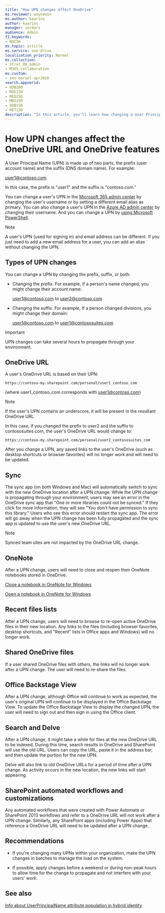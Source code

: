 ```yaml
---
title: "How UPN changes affect OneDrive"
ms.reviewer: waynewin
ms.author: kaarins
author: kaarins
manager: serdars
audience: Admin
f1.keywords:
- NOCSH
ms.topic: article
ms.service: one-drive
localization_priority: Normal
ms.collection: 
- Strat_OD_admin
- M365-collaboration
ms.custom:
- seo-marvel-apr2020
search.appverid:
- ODB160
- MOE150
- MED150
- MBS150
- ODB150
- MET150
description: "In this article, you'll learn how changing a User Principal Name (UPN) affects the OneDrive URL and OneDrive features."
---
```


# How UPN changes affect the OneDrive URL and OneDrive features

A User Principal Name (UPN) is made up of two parts, the prefix (user account name) and the suffix (DNS domain name). For example:

user1@contoso.com

In this case, the prefix is "user1" and the suffix is "contoso.com."

You can change a user's UPN in the [Microsoft 365 admin center](/office365/admin/add-users/change-a-user-name-and-email-address?view=o365-worldwide) by changing the user's username or by setting a different email alias as primary. You can also change a user's UPN in the [Azure AD admin center](/azure/active-directory/fundamentals/active-directory-users-profile-azure-portal) by changing their username. And you can change a UPN by [using Microsoft PowerShell](/powershell/module/msonline/set-msoluserprincipalname?view=azureadps-1.0).

> [!NOTE]
> A user's UPN (used for signing in) and email address can be different. If you just need to add a new email address for a user, you can add an alias without changing the UPN.

## Types of UPN changes

You can change a UPN by changing the prefix, suffix, or both:

- Changing the prefix. For example, if a person's name changed, you might change their account name:

    user1@contoso.com to user2@contoso.com

- Changing the suffix. For example, If a person changed divisions, you might change their domain:

    user1@contoso.com to user1@contososuites.com

> [!IMPORTANT]
> UPN changes can take several hours to propagate through your environment.

## OneDrive URL

A user's OneDrive URL is based on their UPN:

``https://contoso-my.sharepoint.com/personal/user1_contoso_com``

(where user1_contoso_com corresponds with user1@contoso.com)

> [!NOTE]
> If the user's UPN contains an underscore, it will be present in the resultant OneDrive URL.

In this case, if you changed the prefix to user2 and the suffix to contososuites.com, the user's OneDrive URL would change to:

``https://contoso-my.sharepoint.com/personal/user2_contososuites_com``

After you change a UPN, any saved links to the user's OneDrive (such as desktop shortcuts or browser favorites) will no longer work and will need to be updated.
  
## Sync

The sync app (on both Windows and Mac) will automatically switch to sync with the new OneDrive location after a UPN change. While the UPN change is propagating through your environment, users may see an error in the OneDrive sync app that "One or more libraries could not be synced." If they click for more information, they will see "You don't have permission to sync this library." Users who see this error should restart the sync app. The error will go away when the UPN change has been fully propagated and the sync app is updated to use the user's new OneDrive URL.  

> [!NOTE]
> Synced team sites are not impacted by the OneDrive URL change.

## OneNote

After a UPN change, users will need to close and reopen their OneNote notebooks stored in OneDrive.

[Close a notebook in OneNote for Windows](https://support.office.com/article/d4b52723-6f33-430b-b1f7-35dbb07548a8)

[Open a notebook in OneNote for Windows](https://support.office.com/article/2e99ead1-a1db-43e3-9945-0b0df9542888)

## Recent files lists

After a UPN change, users will need to browse to re-open active OneDrive files in their new location. Any links to the files (including browser favorites, desktop shortcuts, and "Recent" lists in Office apps and Windows) will no longer work.

## Shared OneDrive files

If a user shared OneDrive files with others, the links will no longer work after a UPN change. The user will need to re-share the files.

## Office Backstage View

After a UPN change, although Office will continue to work as expected, the user's original UPN will continue to be displayed in the Office Backstage View. To update the Office Backstage View to display the changed UPN, the user will need to sign out and then sign in using the Office client.

## Search and Delve

After a UPN change, it might take a while for files at the new OneDrive URL to be indexed. During this time, search results in OneDrive and SharePoint will use the old URL. Users can copy the URL, paste it in the address bar, and then update the portion for the new UPN.

Delve will also link to old OneDrive URLs for a period of time after a UPN change. As activity occurs in the new location, the new links will start appearing.

## SharePoint automated workflows and customizations

Any automated workflows that were created with Power Automate or SharePoint 2013 workflows and refer to a OneDrive URL will not work after a UPN change. Similarly, any SharePoint apps (including Power Apps) that reference a OneDrive URL will need to be updated after a UPN change.

## Recommendations

- If you're changing many UPNs within your organization, make the UPN changes in batches to manage the load on the system.

- If possible, apply changes before a weekend or during non-peak hours to allow time for the change to propagate and not interfere with your users' work.
  
## See also

[Info about UserPrincipalName attribute population in hybrid identity](/azure/active-directory/hybrid/plan-connect-userprincipalname)

